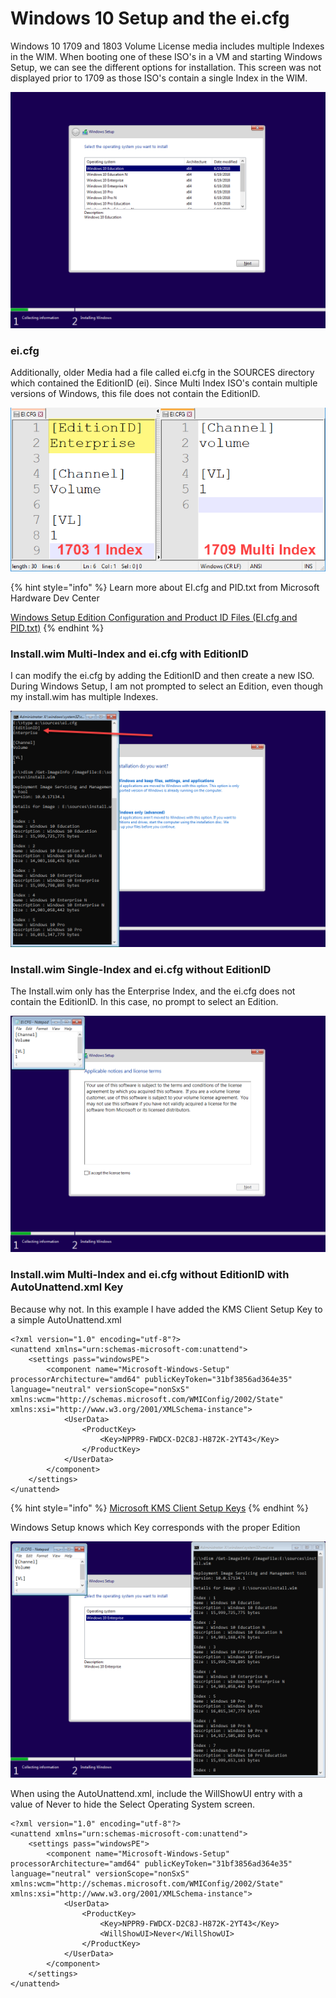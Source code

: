 # Windows 10 Setup and the ei.cfg

Windows 10 1709 and 1803 Volume License media includes multiple Indexes in the WIM.  When booting one of these ISO's in a VM and starting Windows Setup, we can see the different options for installation.  This screen was not displayed prior to 1709 as those ISO's contain a single Index in the WIM.

![](../../.gitbook/assets/2018-07-29_13-28-48.png)

### ei.cfg

Additionally, older Media had a file called ei.cfg in the SOURCES directory which contained the EditionID \(ei\).  Since Multi Index ISO's contain multiple versions of Windows, this file does not contain the EditionID.

![](../../.gitbook/assets/2018-07-29_13-22-53.png)

{% hint style="info" %}
Learn more about EI.cfg and PID.txt from Microsoft Hardware Dev Center

[Windows Setup Edition Configuration and Product ID Files \(EI.cfg and PID.txt\)](https://docs.microsoft.com/en-us/windows-hardware/manufacture/desktop/windows-setup-edition-configuration-and-product-id-files--eicfg-and-pidtxt)
{% endhint %}

### Install.wim Multi-Index and ei.cfg with EditionID

I can modify the ei.cfg by adding the EditionID and then create a new ISO.  During Windows Setup, I am not prompted to select an Edition, even though my install.wim has multiple Indexes.

![](../../.gitbook/assets/2018-07-29_13-44-13.png)

### Install.wim Single-Index and ei.cfg without EditionID

The Install.wim only has the Enterprise Index, and the ei.cfg does not contain the EditionID.  In this case, no prompt to select an Edition.

![](../../.gitbook/assets/2018-07-29_14-12-37.png)

### Install.wim Multi-Index and ei.cfg without EditionID with AutoUnattend.xml Key

Because why not.  In this example I have added the KMS Client Setup Key to a simple AutoUnattend.xml

```text
<?xml version="1.0" encoding="utf-8"?>
<unattend xmlns="urn:schemas-microsoft-com:unattend">
    <settings pass="windowsPE">
        <component name="Microsoft-Windows-Setup" processorArchitecture="amd64" publicKeyToken="31bf3856ad364e35" language="neutral" versionScope="nonSxS" xmlns:wcm="http://schemas.microsoft.com/WMIConfig/2002/State" xmlns:xsi="http://www.w3.org/2001/XMLSchema-instance">
            <UserData>
                <ProductKey>
                    <Key>NPPR9-FWDCX-D2C8J-H872K-2YT43</Key>
                </ProductKey>
            </UserData>
        </component>
    </settings>
</unattend>
```

{% hint style="info" %}
[Microsoft KMS Client Setup Keys](https://docs.microsoft.com/en-us/windows-server/get-started/kmsclientkeys)
{% endhint %}

Windows Setup knows which Key corresponds with the proper Edition

![](../../.gitbook/assets/2018-07-29_14-49-33.png)

When using the AutoUnattend.xml, include the WillShowUI entry with a value of Never to hide the Select Operating System screen.

```text
<?xml version="1.0" encoding="utf-8"?>
<unattend xmlns="urn:schemas-microsoft-com:unattend">
    <settings pass="windowsPE">
        <component name="Microsoft-Windows-Setup" processorArchitecture="amd64" publicKeyToken="31bf3856ad364e35" language="neutral" versionScope="nonSxS" xmlns:wcm="http://schemas.microsoft.com/WMIConfig/2002/State" xmlns:xsi="http://www.w3.org/2001/XMLSchema-instance">
            <UserData>
                <ProductKey>
                    <Key>NPPR9-FWDCX-D2C8J-H872K-2YT43</Key>
                    <WillShowUI>Never</WillShowUI>
                </ProductKey>
            </UserData>
        </component>
    </settings>
</unattend>
```

